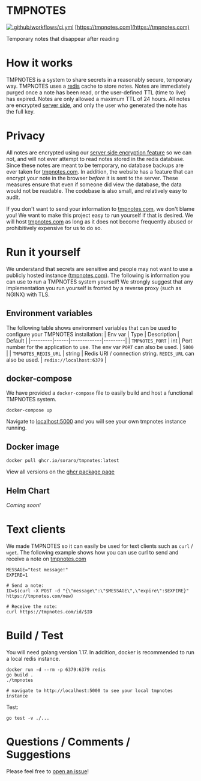 # TMPNOTES
[![.github/workflows/ci.yml](https://github.com/soraro/tmpnotes/actions/workflows/ci.yml/badge.svg?branch=main)](https://github.com/soraro/tmpnotes/actions/workflows/ci.yml)
[https://tmpnotes.com](https://tmpnotes.com)


Temporary notes that disappear after reading

# How it works
TMPNOTES is a system to share secrets in a reasonably secure, temporary way. TMPNOTES uses a [redis](https://redis.io/) cache to store notes. Notes are immediately purged once a note has been read, or the user-defined TTL (time to live) has expired. Notes are only allowed a maximum TTL of 24 hours. All notes are encrypted [server side](docs/server-side-encryption.md), and only the user who generated the note has the full key.

# Privacy
All notes are encrypted using our [server side encryption feature](docs/server-side-encryption.md) so we can not, and will not ever attempt to read notes stored in the redis database. Since these notes are meant to be temporary, no database backups are ever taken for [tmpnotes.com](https://tmpnotes.com). In addition, the website has a feature that can encrypt your note in the browser *before* it is sent to the server. These measures ensure that even if someone did view the database, the data would not be readable. The codebase is also small, and relatively easy to audit.

If you don't want to send your information to [tmpnotes.com](https://tmpnotes.com), we don't blame you! We want to make this project easy to run yourself if that is desired. We will host [tmpnotes.com](https://tmpnotes.com) as long as it does not become frequently abused or prohibitively expensive for us to do so.

# Run it yourself
We understand that secrets are sensitive and people may not want to use a publicly hosted instance ([tmpnotes.com](https://tmpnotes.com)). The following is information you can use to run a TMPNOTES system yourself! We strongly suggest that any implementation you run yourself is fronted by a reverse proxy (such as NGINX) with TLS.

## Environment variables
The following table shows environment variables that can be used to configure your TMPNOTES installation:
| Env var | Type | Description | Default |
|---------|------|-------------|---------|
| `TMPNOTES_PORT` | int | Port number for the application to use. The env var `PORT` can also be used. | `5000` |
| `TMPNOTES_REDIS_URL` | string | Redis URI / connection string. `REDIS_URL` can also be used. | `redis://localhost:6379` |

## docker-compose
We have provided a `docker-compose` file to easily build and host a functional TMPNOTES system.
```
docker-compose up
```
Navigate to [localhost:5000](http://localhost:5000) and you will see your own tmpnotes instance running.

## Docker image
```
docker pull ghcr.io/soraro/tmpnotes:latest
```
View all versions on the [ghcr package page](https://github.com/soraro/tmpnotes/pkgs/container/tmpnotes)

## Helm Chart
*Coming soon!*

# Text clients
We made TMPNOTES so it can easily be used for text clients such as `curl` / `wget`. The following example shows how you can use curl to send and receive a note on [tmpnotes.com](https://tmpnotes.com)
```
MESSAGE="test message!"
EXPIRE=1

# Send a note:
ID=$(curl -X POST -d "{\"message\":\"$MESSAGE\",\"expire\":$EXPIRE}" https://tmpnotes.com/new)

# Receive the note:
curl https://tmpnotes.com/id/$ID
```

# Build / Test
You will need golang version 1.17. In addition, docker is recommended to run a local redis instance.

```
docker run -d --rm -p 6379:6379 redis
go build .
./tmpnotes

# navigate to http://localhost:5000 to see your local tmpnotes instance
```

Test:
```
go test -v ./...
```

# Questions / Comments / Suggestions
Please feel free to [open an issue](https://github.com/soraro/tmpnotes/issues/new)!


